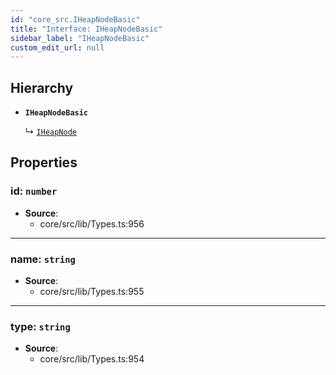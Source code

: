```yaml
---
id: "core_src.IHeapNodeBasic"
title: "Interface: IHeapNodeBasic"
sidebar_label: "IHeapNodeBasic"
custom_edit_url: null
---
```


## Hierarchy

- **`IHeapNodeBasic`**

  ↳ [`IHeapNode`](core_src.IHeapNode.md)

## Properties

### <a id="id" name="id"></a> **id**: `number`

 * **Source**:
    * core/src/lib/Types.ts:956

___

### <a id="name" name="name"></a> **name**: `string`

 * **Source**:
    * core/src/lib/Types.ts:955

___

### <a id="type" name="type"></a> **type**: `string`

 * **Source**:
    * core/src/lib/Types.ts:954
